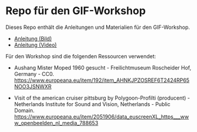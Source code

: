 # Repo für den GIF-Workshop

Dieses Repo enthält die Anleitungen und Materialien für den GIF-Workshop.


- [Anleitung (Bild)](./anleitung_img.md)
- [Anleitung (Video)](./anleitung_vid.md)

Für den Workshop sind die folgenden Ressourcen verwendet:

- Aushang Mister Moped 1960 gesucht - Freilichtmuseum Roscheider Hof, Germany - CC0.
https://www.europeana.eu/item/192/item_AHNKJPZOSREF6T2424RP65NOO3JSNWXR

- Visit of the american cruiser pittsburg by Polygoon-Profilti (producent) - Netherlands Institute for Sound and Vision, Netherlands - Public Domain.
https://www.europeana.eu/item/2051906/data_euscreenXL_https___www_openbeelden_nl_media_788653




